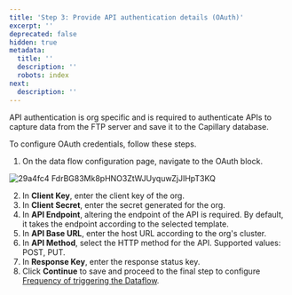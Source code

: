 ```yaml
---
title: 'Step 3: Provide API authentication details (OAuth)'
excerpt: ''
deprecated: false
hidden: true
metadata:
  title: ''
  description: ''
  robots: index
next:
  description: ''
---
```

API authentication is org specific and is required to authenticate APIs to capture data from the FTP server and save it to the Capillary database.

To configure OAuth credentials, follow these steps.

1. On the data flow configuration page, navigate to the OAuth block.

![29a4fc4 FdrBG83Mk8pHNO3ZtWJUyquwZjJIHpT3KQ](https://files.readme.io/29a4fc4-FdrBG83Mk8pHNO3ZtWJUyquwZjJIHpT3KQ.png)

2. In **Client Key**, enter the client key of the org.
3. In **Client Secret**, enter the secret generated for the org.
4. In **API Endpoint**, altering the endpoint of the API is required. By default, it takes the endpoint according to the selected template.
5. In **API Base URL**, enter the host URL according to the org's cluster.
6. In **API Method**, select the HTTP method for the API. Supported values:  POST, PUT.
7. In **Response Key**, enter the response status key.
8. Click **Continue** to save and proceed to the final step to configure [Frequency of triggering the Dataflow](https://docs.capillarytech.com/docs/step-4-configure-dataflow-execution-frequency).

